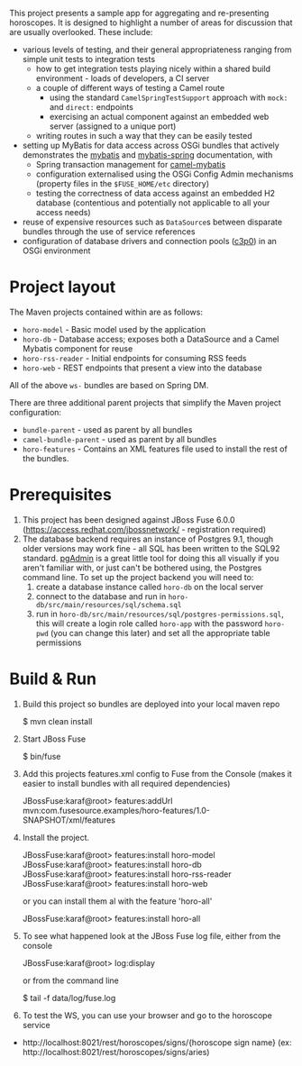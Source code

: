 This project presents a sample app for aggregating and re-presenting horoscopes. It is designed to highlight a number
of areas for discussion that are usually overlooked. These include:

* various levels of testing, and their general appropriateness ranging from simple unit tests to integration tests
    * how to get integration tests playing nicely within a shared build environment - loads of developers, a CI server
    * a couple of different ways of testing a Camel route
        * using the standard `CamelSpringTestSupport` approach with `mock:` and `direct:` endpoints
        * exercising an actual component against an embedded web server (assigned to a unique port)
    * writing routes in such a way that they can be easily tested
* setting up MyBatis for data access across OSGi bundles that actively demonstrates the [mybatis](http://www.mybatis.org/core/)
  and [mybatis-spring](http://www.mybatis.org/spring/index.html) documentation, with
    * Spring transaction management for [camel-mybatis](http://camel.apache.org/mybatis.html)
    * configuration externalised using the OSGi Config Admin mechanisms (property files in the `$FUSE_HOME/etc` directory)
    * testing the correctness of data access against an embedded H2 database (contentious and potentially not applicable
      to all your access needs)
* reuse of expensive resources such as `DataSource`s between disparate bundles through the use of service references
* configuration of database drivers and connection pools ([c3p0](http://www.mchange.com/projects/c3p0/index.html)) in an
  OSGi environment

Project layout
==============
The Maven projects contained within are as follows:

* `horo-model` - Basic model used by the application
* `horo-db` - Database access; exposes both a DataSource and a Camel Mybatis component for reuse
* `horo-rss-reader` - Initial endpoints for consuming RSS feeds
* `horo-web` - REST endpoints that present a view into the database

All of the above `ws-` bundles are based on Spring DM.

There are three additional parent projects that simplify the Maven project configuration:

* `bundle-parent` - used as parent by all bundles
* `camel-bundle-parent` - used as parent by all bundles
* `horo-features` - Contains an XML features file used to install the rest of the bundles.

Prerequisites
=============

1. This project has been designed against JBoss Fuse 6.0.0 (https://access.redhat.com/jbossnetwork/ - registration required)
2. The database backend requires an instance of Postgres 9.1, though older versions may work fine - all SQL has been
   written to the SQL92 standard. [pgAdmin](http://pgadmin.org/) is a great little tool for doing this all visually if
   you aren't familiar with, or just can't be bothered using, the Postgres command line. To set up the project backend
   you will need to:
    1. create a database instance called `horo-db` on the local server
    2. connect to the database and run in `horo-db/src/main/resources/sql/schema.sql`
    3. run in `horo-db/src/main/resources/sql/postgres-permissions.sql`, this will create a login role called `horo-app` with the
       password `horo-pwd` (you can change this later) and set all the appropriate table permissions


Build & Run
==============================

1) Build this project so bundles are deployed into your local maven repo

    <project home> $ mvn clean install

2) Start JBoss Fuse

    <JBoss Fuse home>  $ bin/fuse

3) Add this projects features.xml config to Fuse from the Console
   (makes it easier to install bundles with all required dependencies)

    JBossFuse:karaf@root>  features:addUrl mvn:com.fusesource.examples/horo-features/1.0-SNAPSHOT/xml/features

4) Install the project.

    JBossFuse:karaf@root> features:install horo-model
    JBossFuse:karaf@root> features:install horo-db
    JBossFuse:karaf@root> features:install horo-rss-reader
    JBossFuse:karaf@root> features:install horo-web

   or you can install them al with the feature 'horo-all'

    JBossFuse:karaf@root> features:install horo-all


5) To see what happened look at the JBoss Fuse log file, either from the console

    JBossFuse:karaf@root> log:display

   or from the command line

    <JBoss Fuse home> $ tail -f data/log/fuse.log


6) To test the WS, you can use your browser and go to the horoscope service

* http://localhost:8021/rest/horoscopes/signs/{horoscope sign name}
  (ex: http://localhost:8021/rest/horoscopes/signs/aries)
